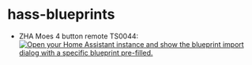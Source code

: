 # hass-blueprints
- ZHA Moes 4 button remote TS0044:<br>
[![Open your Home Assistant instance and show the blueprint import dialog with a specific blueprint pre-filled.](https://my.home-assistant.io/badges/blueprint_import.svg)](https://my.home-assistant.io/redirect/blueprint_import/?blueprint_url=https%3A%2F%2Fgithub.com%2Fjim-022%2Fhass-blueprints%2Fblob%2Fmain%2Fts0044_zha_blueprint_modifires.yaml)
